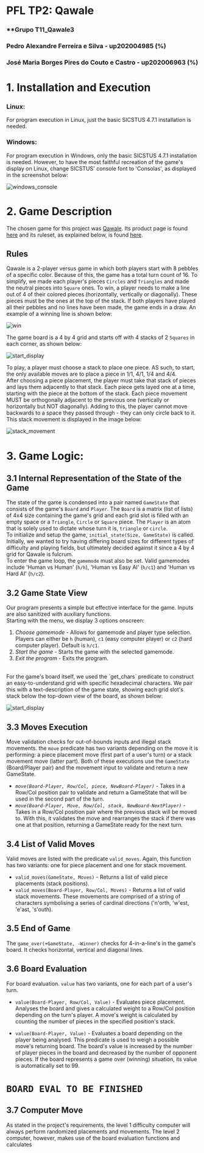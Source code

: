 # PFL TP2: Qawale

### **Grupo T11_Qawale3
### Pedro Alexandre Ferreira e Silva - up202004985 (%)
### José Maria Borges Pires do Couto e Castro - up202006963 (%)

# 1. Installation and Execution

### Linux:

For program execution in Linux, just the basic SICSTUS 4.7.1 installation is needed.

### Windows:

For program execution in Windows, only the basic SICSTUS 4.7.1 installation is needed. However, to have the most faithful recreation of the game's display on Linux, change SICSTUS' console font to 'Consolas', as displayed in the screenshot below:

![windows_console](docs/windows_console.png)

# 2. Game Description

The chosen game for this project was [Qawale](https://www.hachetteboardgames.com/products/qawale). Its product page is found [here](https://www.hachetteboardgames.com/products/qawale) and its ruleset, as explained below, is found [here](https://randolphca.sharepoint.com/sites/Public/Documents%20partages/Forms/AllItems.aspx?id=%2Fsites%2FPublic%2FDocuments%20partages%2FSales%20%2D%20Ventes%2FTOOLS%20%2D%20OUTILS%2FVisuels%20jeux%20%2D%20Games%20Visual%2FUSA%2FQawale%20%2D%20media%20kit%2FQawale%20%2D%20rules%2Epdf&parent=%2Fsites%2FPublic%2FDocuments%20partages%2FSales%20%2D%20Ventes%2FTOOLS%20%2D%20OUTILS%2FVisuels%20jeux%20%2D%20Games%20Visual%2FUSA%2FQawale%20%2D%20media%20kit&p=true&ga=1).

## Rules

Qawale is a 2-player versus game in which both players start with 8 pebbles of a specific color. Because of this, the game has a total turn count of 16. To simplify, we made each player's pieces `Circles` and `Triangles` and made the neutral pieces into `Square` ones.
To win, a player needs to make a line out of 4 of their colored pieces (horizontally, vertically or diagonally). These pieces must be the ones at the top of the stack.
If both players have played all their pebbles and no lines have been made, the game ends in a draw. An example of a winning line is shown below:

![win](docs/win.png)

The game board is a 4 by 4 grid and starts off with 4 stacks of 2 `Squares` in each corner, as shown below: 

![start_display](docs/start_display.png)

To play, a player must choose a stack to place one piece. AS such, to start, the only available moves are to place a piece in 1/1, 4/1, 1/4 and 4/4. <br> After choosing a piece placement, the player must take that stack of pieces and lays them adjacently to that stack. Each piece gets layed one at a time, starting with the piece at the bottom of the stack. Each piece movement MUST be orthogonally adjacent to the previous one (vertically or horizontally but NOT diagonally). Adding to this, the player cannot move backwards to a space they passed through - they can only circle back to it. This stack movement is displayed in the image below:

![stack_movement](docs/stack_movement.png)

# 3. Game Logic:
## 3.1 Internal Representation of the State of the Game

The state of the game is condensed into a pair named `GameState` that consists of the game's `Board` and `Player`. The `Board` is a matrix (list of lists) of 4x4 size containing the game's grid and each grid slot is filled with an empty space or a `Triangle`, `Circle` or `Square` piece.
The `Player` is an atom that is solely used to dictate whose turn it is, `triangle` or `circle`.
<br>
To initialize and setup the game, `initial_state(Size, GameState)` is called. Initially, we wanted to try having differing board sizes for different types of difficulty and playing fields, but ultimately decided against it since a 4 by 4 grid for Qawale is fulcrum.
<br>
To enter the game loop, the `gamemode` must also be set. Valid gamemodes include 'Human vs Human' (`h/h`), 'Human vs Easy AI' (`h/c1`) and 'Human vs Hard AI' (`h/c2`).
<br>

## 3.2 Game State View

Our program presents a simple but effective interface for the game.
Inputs are also sanitized with auxiliary functions.
<br>
Starting with the menu, we display 3 options onscreen:
1. *Choose gamemode* - Allows for gamemode and player type selection. Players can either be `h` (human), `c1` (easy computer player) or `c2` (hard computer player). Default is `h/c1`.
2. *Start the game* - Starts the game with the selected gamemode.
3. *Exit the program* - Exits the program.
<br> 
For the game's board itself, we used the `get_chars` predicate to construct an easy-to-understand grid with specific hexadecimal characters. We pair this with a text-description of the game state, showing each grid slot's stack below the top-down view of the board, as shown below:

![start_display](docs/start_display.png)

## 3.3 Moves Execution

Move validation checks for out-of-bounds inputs and illegal stack movements. the `move` predicate has two variants depending on the move it is performing: a piece placement move (first part of a user's turn) or a stack movement move (latter part). Both of these executions use the `GameState` (Board/Player pair)
and the movement input to validate and return a new GameState. <br>
- *`move(Board-Player, Row/Col, piece, NewBoard-Player)`* - Takes in a Row/Col position pair to validate and return a GameState that will be used in the second part of the turn.
- *`move(Board-Player, Move, Row/Col, stack, NewBoard-NextPlayer)`* - Takes in a Row/Col position pair where the previous stack will be moved to. With this, it validates the move and rearranges the stack if there was one at that position, returning a GameState ready for the next turn.

## 3.4 List of Valid Moves 

Valid moves are listed with the predicate `valid_moves`. Again, this function has two variants: one for piece placement and one for stack movement.
- `valid_moves(GameState, Moves)` - Returns a list of valid piece placements (stack positions).
- `valid_moves(Board-Player, Row/Col, Moves)` - Returns a list of valid stack movements. These movements are comprised of a string of characters symbolising a series of cardinal directions ('n'orth, 'w'est, 'e'ast, 's'outh).

## 3.5 End of Game 

The `game_over(+GameState, -Winner)` checks for 4-in-a-line's in the game's board. It checks horizontal, vertical and diagonal lines.

## 3.6 Board Evaluation

For board evaluation. `value` has two variants, one for each part of a user's turn. 

- `value(Board-Player, Row/Col, Value)` - Evaluates piece placement. Analyses the board and gives a calculated weight to a Row/Col position depending on the turn's player. A move's weight is calculated by counting the number of pieces in the specified position's stack.

- `value(Board-Player, Value)` - Evaluates a board depending on the player being analysed. This predicate is used to weigh a possible move's returning board. The board's value is increased by the number of player pieces in the board and
decreased by the number of opponent pieces. If the board represents a game over (winning) situation, its value is automatically set to 99.

# `BOARD EVAL TO BE FINISHED`

## 3.7 Computer Move

As stated in the project's requirements, the level 1 difficulty computer will always perform randomized placements and movements. The level 2 computer, however, makes use of the board evaluation functions and calculates


